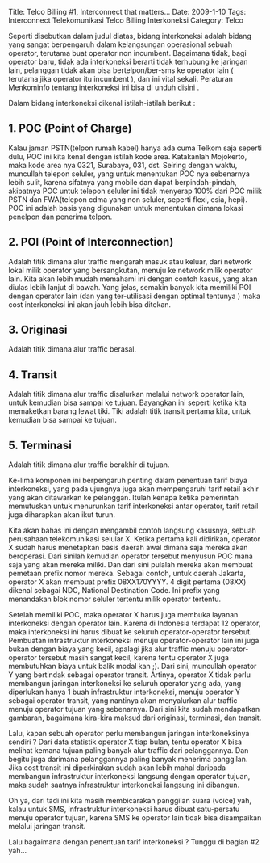 Title: Telco Billing #1, Interconnect that matters...
Date: 2009-1-10
Tags: Interconnect Telekomunikasi Telco Billing Interkoneksi
Category: Telco

Seperti disebutkan dalam judul diatas, bidang interkoneksi adalah bidang yang sangat berpengaruh dalam kelangsungan operasional sebuah operator, terutama buat operator non incumbent. Bagaimana tidak, bagi operator baru, tidak ada interkoneksi berarti tidak terhubung ke jaringan lain, pelanggan tidak akan bisa bertelpon/ber-sms ke operator lain ( terutama jika operator itu incumbent ), dan ini vital sekali. Peraturan Menkominfo tentang interkoneksi ini bisa di unduh [disini][1] .

Dalam bidang interkoneksi dikenal istilah-istilah berikut :

## 1. POC (Point of Charge)

Kalau jaman PSTN(telpon rumah kabel) hanya ada cuma Telkom saja seperti dulu, POC ini kita kenal dengan istilah kode area. Katakanlah Mojokerto, maka kode area nya 0321, Surabaya, 031, dst. Seiring dengan waktu, muncullah telepon seluler, yang untuk menentukan POC nya sebenarnya lebih sulit, karena sifatnya yang mobile dan dapat berpindah-pindah, akibatnya POC untuk telepon seluler ini tidak menyerap 100% dari POC milik PSTN dan FWA(telepon cdma yang non seluler, seperti flexi, esia, hepi). POC ini adalah basis yang digunakan untuk menentukan dimana lokasi penelpon dan penerima telpon.

## 2. POI (Point of Interconnection)

Adalah titik dimana alur traffic mengarah masuk atau keluar, dari network lokal milik operator yang bersangkutan, menuju ke network milik operator lain. Kita akan lebih mudah memahami ini dengan contoh kasus, yang akan diulas lebih lanjut di bawah. Yang jelas, semakin banyak kita memiliki POI dengan operator lain (dan yang ter-utilisasi dengan optimal tentunya ) maka cost interkoneksi ini akan jauh lebih bisa ditekan.

## 3. Originasi

Adalah titik dimana alur traffic berasal.

## 4. Transit

Adalah titik dimana alur traffic disalurkan melalui network operator lain, untuk kemudian bisa sampai ke tujuan. Bayangkan ini seperti ketika kita memaketkan barang lewat tiki. Tiki adalah titik transit pertama kita, untuk kemudian bisa sampai ke tujuan.

## 5. Terminasi

Adalah titik dimana alur traffic berakhir di tujuan.

Ke-lima komponen ini berpengaruh penting dalam penentuan tarif biaya interkoneksi, yang pada ujungnya juga akan mempengaruhi tarif retail akhir yang akan ditawarkan ke pelanggan. Itulah kenapa ketika pemerintah memutuskan untuk menurunkan tarif interkoneksi antar operator, tarif retail juga diharapkan akan ikut turun.

Kita akan bahas ini dengan mengambil contoh langsung kasusnya, sebuah perusahaan telekomunikasi selular X.
Ketika pertama kali didirikan, operator X sudah harus menetapkan basis daerah awal dimana saja mereka akan beroperasi. Dari sinilah kemudian operator tersebut menyusun POC mana saja yang akan mereka miliki. Dan dari sini pulalah mereka akan membuat pemetaan prefix nomor mereka. Sebagai contoh, untuk daerah Jakarta, operator X akan membuat prefix 08XX170YYYY. 4 digit pertama (08XX) dikenal sebagai NDC, National Destination Code. Ini prefix yang menandakan blok nomor seluler tertentu milik operator tertentu.

Setelah memiliki POC, maka operator X harus juga membuka layanan interkoneksi dengan operator lain. Karena di Indonesia terdapat 12 operator, maka interkoneksi ini harus dibuat ke seluruh operator-operator tersebut. Pembuatan infrastruktur interkoneksi menuju operator-operator lain ini juga bukan dengan biaya yang kecil, apalagi jika alur traffic menuju operator-operator tersebut masih sangat kecil, karena tentu operator X juga membutuhkan biaya untuk balik modal kan ;).
Dari sini, muncullah operator Y yang bertindak sebagai operator transit. Artinya, operator X tidak perlu membangun jaringan interkoneksi ke seluruh operator yang ada, yang diperlukan hanya 1 buah infrastruktur interkoneksi, menuju operator Y sebagai operator transit, yang nantinya akan menyalurkan alur traffic menuju operator tujuan yang sebenarnya. Dari sini kita sudah mendapatkan gambaran, bagaimana kira-kira maksud dari originasi, terminasi, dan transit.

Lalu, kapan sebuah operator perlu membangun jaringan interkoneksinya sendiri ? Dari data statistik operator X tiap bulan, tentu operator X bisa melihat kemana tujuan paling banyak alur traffic dari pelanggannya. Dan begitu juga darimana pelanggannya paling banyak menerima panggilan. Jika cost transit ini diperkirakan sudah akan lebih mahal daripada membangun infrastruktur interkoneksi langsung dengan operator tujuan, maka sudah saatnya infrastruktur interkoneksi langsung ini dibangun.

Oh ya, dari tadi ini kita masih membicarakan panggilan suara (voice) yah, kalau untuk SMS, infrastruktur interkoneksi harus dibuat satu-persatu menuju operator tujuan, karena SMS ke operator lain tidak bisa disampaikan melalui jaringan transit.

Lalu bagaimana dengan penentuan tarif interkoneksi ? Tunggu di bagian #2 yah...

[1]: http://www.blogger.com/mod=
